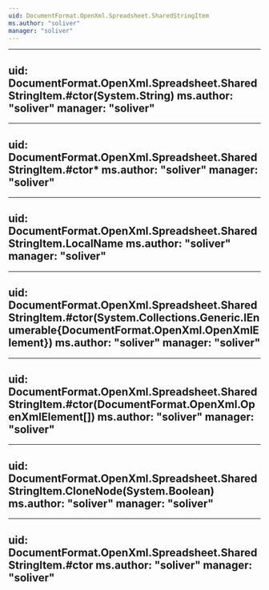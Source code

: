 ```yaml
---
uid: DocumentFormat.OpenXml.Spreadsheet.SharedStringItem
ms.author: "soliver"
manager: "soliver"
---
```


---
uid: DocumentFormat.OpenXml.Spreadsheet.SharedStringItem.#ctor(System.String)
ms.author: "soliver"
manager: "soliver"
---

---
uid: DocumentFormat.OpenXml.Spreadsheet.SharedStringItem.#ctor*
ms.author: "soliver"
manager: "soliver"
---

---
uid: DocumentFormat.OpenXml.Spreadsheet.SharedStringItem.LocalName
ms.author: "soliver"
manager: "soliver"
---

---
uid: DocumentFormat.OpenXml.Spreadsheet.SharedStringItem.#ctor(System.Collections.Generic.IEnumerable{DocumentFormat.OpenXml.OpenXmlElement})
ms.author: "soliver"
manager: "soliver"
---

---
uid: DocumentFormat.OpenXml.Spreadsheet.SharedStringItem.#ctor(DocumentFormat.OpenXml.OpenXmlElement[])
ms.author: "soliver"
manager: "soliver"
---

---
uid: DocumentFormat.OpenXml.Spreadsheet.SharedStringItem.CloneNode(System.Boolean)
ms.author: "soliver"
manager: "soliver"
---

---
uid: DocumentFormat.OpenXml.Spreadsheet.SharedStringItem.#ctor
ms.author: "soliver"
manager: "soliver"
---
